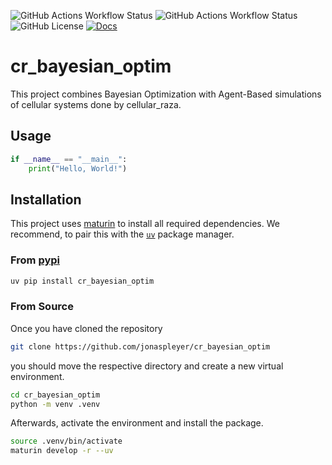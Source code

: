 ![GitHub Actions Workflow Status](https://img.shields.io/github/actions/workflow/status/jonaspleyer/cr_bayesian_optim/paper.yml?style=flat-square&label=Paper)
![GitHub Actions Workflow Status](https://img.shields.io/github/actions/workflow/status/jonaspleyer/cr_bayesian_optim/CI.yml?style=flat-square&label=Build)
![GitHub License](https://img.shields.io/github/license/jonaspleyer/cr_bayesian_optim?style=flat-square&label=License)
[![Docs](https://img.shields.io/github/actions/workflow/status/jonaspleyer/cr_bayesian_optim/sphinx_doc.yml?label=Docs&style=flat-square)](https://github.com/jonaspleyer/cr_bayesian_optim/actions)

# cr_bayesian_optim

This project combines Bayesian Optimization with Agent-Based simulations of cellular systems done by
cellular_raza.

## Usage

```python
if __name__ == "__main__":
    print("Hello, World!")
```

## Installation
This project uses [maturin](https://github.com/PyO3/maturin) to install all required dependencies.
We recommend, to pair this with the [`uv`](https://github.com/astral-sh/uv) package manager.

### From [pypi](https://pypi.org/)

```bash
uv pip install cr_bayesian_optim
```

### From Source

Once you have cloned the repository
```bash
git clone https://github.com/jonaspleyer/cr_bayesian_optim
```
you should move the respective directory and create a new virtual environment.

```bash
cd cr_bayesian_optim
python -m venv .venv
```

Afterwards, activate the environment and install the package.
```bash
source .venv/bin/activate
maturin develop -r --uv
```
